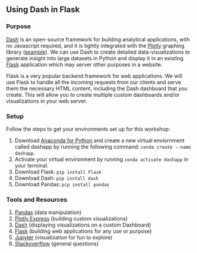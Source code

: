 ## Using Dash in Flask

### Purpose
[Dash](https://dash.plotly.com/) is an open-source framework for building analytical applications, with no Javascript required, and it is tightly integrated with the [Plotly](https://plotly.com/python/) graphing library ([example](https://dash-gallery.plotly.host/dash-oil-and-gas/ )). We can use Dash to create detailed data-visualizations to generate insight into large datasets in Python and display it in an existing [Flask](https://flask.palletsprojects.com/en/1.1.x/) application which may server other purposes in a website. 

Flask is a very popular backend framework for web applications. We will use Flask to handle all the incoming requests from our clients and serve them the necessary HTML content, including the Dash dashboard that you create. This will allow you to create multiple custom dashboards and/or visualizations in your web server.

### Setup
Follow the steps to get your environments set up for this workshop:
1. Download [Anaconda for Python](https://docs.anaconda.com/anaconda/install/) and create a new virtual enviornment called dashapp by running the following command: `conda create --name dashapp`.
2. Activate your virtual environment by running `conda activate dashapp` in your terminal.
3. Download Flask: `pip install Flask`
4. Download Dash: `pip install dash`
5. Download Pandas: `pip install pandas`

### Tools and Resources
1. [Pandas](https://pandas.pydata.org/pandas-docs/stable/getting_started/tutorials.html) (data manipulation) 
2. [Plotly Express](https://plotly.com/python/plotly-express/) (building custom visualizations) 
3. [Dash](https://dash.plotly.com/layout) (displaying visualizations on a custom Dashboard)
4. [Flask](https://flask.palletsprojects.com/en/1.1.x/quickstart/) (building web applications for any use or purpose) 
5. [Jupyter](https://www.dataquest.io/blog/jupyter-notebook-tutorial/) (visualization for fun to explore)
6. [Stackoverflow](https://stackoverflow.com/) (general questions)
